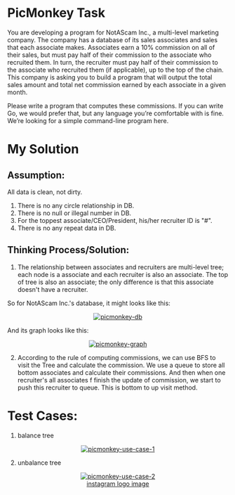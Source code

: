 # PicMonkey Task

You are developing a program for NotAScam Inc., a multi-level marketing company. 
The company has a database of its sales associates and sales that each associate makes. 
Associates earn a 10% commission on all of their sales, 
but must pay half of their commission to the associate who recruited them. 
In turn, the recruiter must pay half of their commission to the associate 
who recruited them (if applicable), up to the top of the chain.  
This company is asking you to build a program that will output the total sales amount and 
total net commission earned by each associate in a given month.
 
Please write a program that computes these commissions. 
If you can write Go, we would prefer that, 
but any language you’re comfortable with is fine. We’re looking for a simple command-line program here.

# My Solution

## Assumption:

All data is clean, not dirty. 
1. There is no any circle relationship in DB.
2. There is no null or illegal number in DB. 
3. For the toppest associate/CEO/President, his/her recruiter ID is "#".
4. There is no any repeat data in DB. 


## Thinking Process/Solution: 

1. The relationship between associates and recruiters are multi-level tree; each node is a associate and 
each recruiter is also an associate. The top of tree is also an associate; the only difference is that this associate 
doesn't have a recruiter. 

So for NotAScam Inc.'s database, it might looks like this:
<p align="center">
  <a href="https://imgbb.com/"><img src="https://i.ibb.co/K6L45VK/picmonkey-db.png" alt="picmonkey-db" border="0"></a>
</p>


And its graph looks like this:
<p align="center">
<a href="https://imgbb.com/"><img src="https://i.ibb.co/jWJG9SJ/picmonkey-graph.png" alt="picmonkey-graph" border="0"></a>
</p>

2. According to the rule of computing commissions, we can use BFS to visit the Tree and calculate the commission. 
We use a queue to store all bottom associates and calculate their commissions. And then when one recruiter's all associates f
finish the update of commission, we start to push this recruiter to queue. This is bottom to up visit method. 

# Test Cases:

1. balance tree 
<p align="center">
<a href="https://imgbb.com/"><img src="https://i.ibb.co/jVYv13t/picmonkey-use-case-1.png" alt="picmonkey-use-case-1" border="0"></a>
</p>

2. unbalance tree
<p align="center">
<a href="https://imgbb.com/"><img src="https://i.ibb.co/KKNC90b/picmonkey-use-case-2.png" alt="picmonkey-use-case-2" border="0"></a><br /><a target='_blank' href='https://imgbb.com/'>instagram logo image</a><br />
</p>

